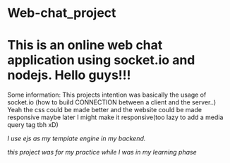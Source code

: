 # Web-chat_project
This is an online web chat application using socket.io and nodejs.
Hello guys!!! 
================================
Some information:
This projects intention was basically the usage of socket.io (how to build CONNECTION between a client and the server..)
Yeah the css could be made better and the website could be made responsive maybe later I might make it responsive(too lazy to add a media query tag tbh xD)

*I use ejs as my template engine in my backend.*

*this project was for my practice while I was in my learning phase*

